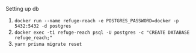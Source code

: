 Setting up db
1. `docker run --name refuge-reach -e POSTGRES_PASSWORD=docker -p 5432:5432 -d postgres`
2. `docker exec -ti refuge-reach psql -U postgres -c "CREATE DATABASE refuge_reach;"`
3. `yarn prisma migrate reset`